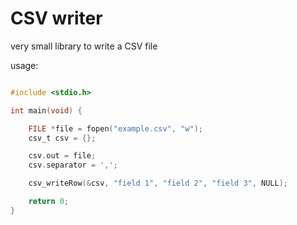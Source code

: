 # CSV writer

very small library to write a CSV file

usage: 

```c

#include <stdio.h>

int main(void) {

    FILE *file = fopen("example.csv", "w");
    csv_t csv = {};

    csv.out = file;
    csv.separator = ',';

    csv_writeRow(&csv, "field 1", "field 2", "field 3", NULL);

    return 0;
}

```